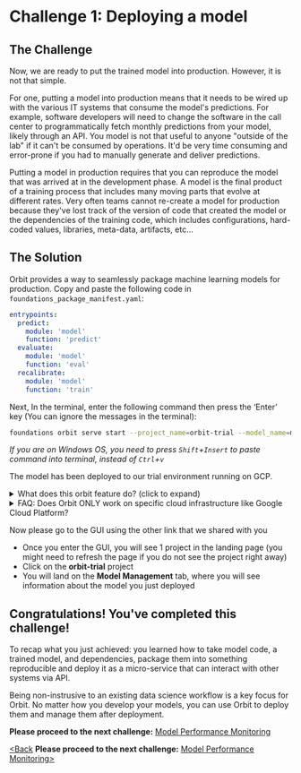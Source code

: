 # Challenge 1: Deploying a model

## The Challenge

Now, we are ready to put the trained model into production. However, it is not that simple.

For one, putting a model into production means that it needs to be wired up with the various IT systems that consume the model's predictions. For example, software developers will need to change the software in the call center to programmatically fetch monthly predictions from your model, likely through an API. You model is not that useful to anyone "outside of the lab" if it can't be consumed by operations. It'd be very time consuming and error-prone if you had to manually generate and deliver predictions.

Putting a model in production requires that you can reproduce the model that was arrived at in the development phase. A model is the final product of a training process that includes many moving parts that evolve at different rates. Very often teams cannot re-create a model for production because they've lost track of the version of code that created the model or the dependencies of the training code, which includes configurations, hard-coded values, libraries, meta-data, artifacts, etc...

## The Solution

Orbit provides a way to seamlessly package machine learning models for production. Copy and paste the following code in `foundations_package_manifest.yaml`:
```yaml
entrypoints:
  predict:
    module: 'model'
    function: 'predict'
  evaluate:
    module: 'model'
    function: 'eval'
  recalibrate:
    module: 'model'
    function: 'train'
```

Next, In the terminal, enter the following command then press the ‘Enter’ key (You can ignore the messages in the terminal):
```bash
foundations orbit serve start --project_name=orbit-trial --model_name=model-v1 --project_directory=./ --env=scheduler
```
_If you are on Windows OS, you need to press `Shift`+`Insert` to paste command into terminal, instead of `Ctrl`+`v`_

The model has been deployed to our trial environment running on GCP.

<details>
  <summary>What does this orbit feature do? (click to expand)</summary>
<br>

Orbit automatically packages the code and model into a "model package", which is a microservice that can be accessed by any IT systems using REST API. The entry points specified in the `foundations_package_manifest.yaml` file will become API endpoints that can receive requests and respond with output from/to other IT systems.

For example, in the yaml file above we tell Orbit to create an API endpoint for this model package called "predict". Requests to this API endpoint will get passed into the predict(...) function, which Orbit will execute. In the file we are also defining two other API endpoints, "evaluate" and "recalibrate", we will discuss them later.

Why is this important?
* The packaging aspect of this feature ensures reproducibility of models
* The serving aspect of this feature makes it easy to turn your model into a service that can be communicated with via API, making it easier to put models in production

-------------------------------------------------------------------------------------------------------------------------
</details>

<details>
  <summary>FAQ: Does Orbit ONLY work on specific cloud infrastructure like Google Cloud Platform?</summary>
  <br>

  The answer is NO. **Orbit is platform agnostic**, meaning it can be configured to work on any insfrastructures that meet the needs of your team, including major cloud platforms (AWS, Azure, GCP), on-premise clusters, or a hybrid of infrastructures.

-------------------------------------------------------------------------------------------------------------------------
</details>

Now please go to the GUI using the other link that we shared with you
* Once you enter the GUI, you will see 1 project in the landing page (you might need to refresh the page if you do not see the project right away)
* Click on the **orbit-trial** project
* You will land on the **Model Management** tab, where you will see information about the model you just deployed

## Congratulations! You've completed this challenge!

To recap what you just achieved: you learned how to take model code, a trained model, and dependencies, package them into something reproducible and deploy it as a micro-service that can interact with other systems via API.

Being non-instrusive to an existing data science workflow is a key focus for Orbit. No matter how you develop your models, you can use Orbit to deploy them and manage them after deployment.

**Please proceed to the next challenge:** [Model Performance Monitoring](https://github.com/dessa-public/orbit-trial-tutorials/blob/2.0/pt2-performance-monitoring.md)

[<Back](https://github.com/dessa-public/orbit-trial-tutorials/blob/2.0/hello-food-trial-instructions.md) **Please proceed to the next challenge:** [Model Performance Monitoring>](https://github.com/dessa-public/orbit-trial-tutorials/blob/2.0/pt2-performance-monitoring.md)



